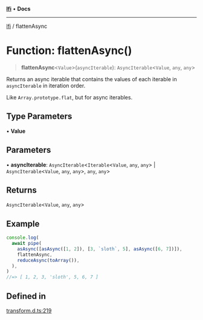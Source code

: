 [**lfi**](../readme.md) • **Docs**

---

[lfi](../globals.md) / flattenAsync

# Function: flattenAsync()

> **flattenAsync**\<`Value`\>(`asyncIterable`): `AsyncIterable`\<`Value`, `any`,
> `any`\>

Returns an async iterable that contains the values of each iterable in
`asyncIterable` in iteration order.

Like `Array.prototype.flat`, but for async iterables.

## Type Parameters

• **Value**

## Parameters

• **asyncIterable**: `AsyncIterable`\<`Iterable`\<`Value`, `any`, `any`\> \|
`AsyncIterable`\<`Value`, `any`, `any`\>, `any`, `any`\>

## Returns

`AsyncIterable`\<`Value`, `any`, `any`\>

## Example

```js
console.log(
  await pipe(
    asAsync([asAsync([1, 2]), [3, `sloth`, 5], asAsync([6, 7])]),
    flattenAsync,
    reduceAsync(toArray()),
  ),
)
//=> [ 1, 2, 3, 'sloth', 5, 6, 7 ]
```

## Defined in

[transform.d.ts:219](https://github.com/TomerAberbach/lfi/blob/dd796c78d3ff68ae7bf4a0272b3cbeca688438e7/src/operations/transform.d.ts#L219)
